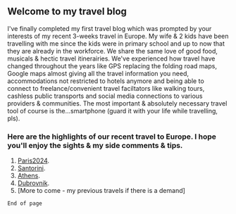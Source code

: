 

## Welcome to my travel blog

I've finally completed my first travel blog which was prompted by your interests of my recent 3-weeks travel in Europe. My wife & 2 kids have been travelling with me since the kids were in primary school and up to now that they are already in the workforce. We share the same love of good food, musicals & hectic travel itinerairies. We've experienced how travel have changed throughout the years like GPS replacing the folding road maps, Google maps almost giving all the travel information you need, accommodations not restricted to hotels anymore and being able to connect to freelance/convenient travel faciltators like walking tours, cashless public transports and social media connections to various providers & communities. The most important & absolutely necessary travel tool of course is the...smartphone (guard it with your life while travelling, pls).  

### Here are the highlights of our recent travel to Europe. I hope you'll enjoy the sights & my side comments & tips.


1. [Paris2024](./Paris2024.md).
2. [Santorini](./santorini.md).
3. [Athens](./athens.md).
4. [Dubrovnik](./dubrovnik.md).
5. [More to come - my previous travels if there is a demand]


```
End of page
```
